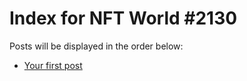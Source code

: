 # Index for NFT World #2130
Posts will be displayed in the order below:

- [Your first post](./001-first.md)

